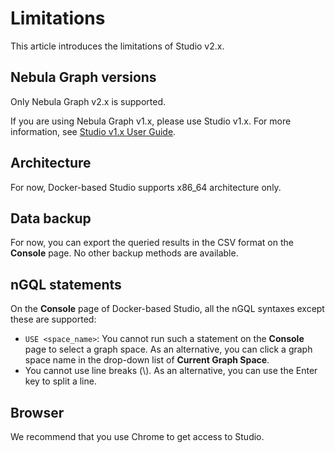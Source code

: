# Limitations

This article introduces the limitations of Studio v2.x.

## Nebula Graph versions

Only Nebula Graph v2.x is supported.

If you are using Nebula Graph v1.x, please use Studio v1.x. For more information, see [Studio v1.x User Guide](https://docs.nebula-graph.io/1.1/nebula-studio/about-studio/st-ug-what-is-graph-studio/).

## Architecture

For now, Docker-based Studio supports x86_64 architecture only.

<!-- NOT READY on Studio v2.0.0-alpha
## Upload data

On Docker-based Studio, only CSV files without headers can be uploaded, but no limitations are applied to the size and store period for a single file. The maximum data volume depends on the storage capacity of your machine.-->

## Data backup

For now, you can export the queried results in the CSV format on the **Console** page. No other backup methods are available.

## nGQL statements

On the **Console** page of Docker-based Studio, all the nGQL syntaxes except these are supported:

- `USE <space_name>`: You cannot run such a statement on the **Console** page to select a graph space. As an alternative, you can click a graph space name in the drop-down list of **Current Graph Space**.
- You cannot use line breaks (\\). As an alternative, you can use the Enter key to split a line.

## Browser

We recommend that you use Chrome to get access to Studio.
